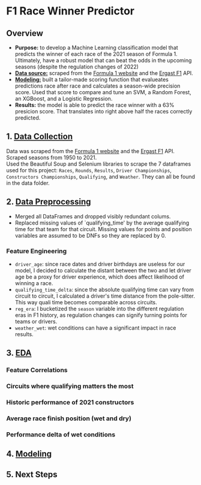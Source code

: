 # F1 Race Winner Predictor

## Overview
* **Purpose:** to develop a Machine Learning classification model that predicts the winner of each race of the 2021 season of Formula 1. Ultimately, have a robust model that can beat the odds in the upcoming seasons (despite the regulation changes of 2022)
* [**Data source:**](https://github.com/felipesanze/F1_Predictor/blob/main/README.md#1-data-collection) scraped from the [Formula 1 website](https://www.formula1.com/) and the [Ergast F1](https://ergast.com/mrd/) API.
* [**Modeling:**](https://github.com/felipesanze/F1_Predictor/blob/main/README.md#4-modeling) built a tailor-made scoring function that evalueates predictions race after race and calculates a season-wide precision score. Used that score to compare and tune an SVM, a Random Forest, an XGBoost, and a Logistic Regression.
* **Results:** the model is able to predict the race winner with a 63% presicion score. That translates into right above half the races correctly predicted.

## 1. [Data Collection](https://github.com/felipesanze/F1_Predictor/blob/main/1_Collection.ipynb)
Data was scraped from the [Formula 1 website](https://www.formula1.com/) and the [Ergast F1](https://ergast.com/mrd/) API. Scraped seasons from 1950 to 2021.   
Used the Beautiful Soup and Selenium libraries to scrape the 7 dataframes used for this project: `Races`, `Rounds`, `Results`, `Driver Championships`, `Constructors Championships`, `Qualifying`, and `Weather`. They can all be found in the data folder.

## 2. [Data Preprocessing](https://github.com/felipesanze/F1_Predictor/blob/main/2_Preprocessing.ipynb)
*  Merged all DataFrames and dropped visibly redundant colums.
*  Replaced missing values of `qualifying_time' by the average qualifying time for that team for that circuit. Missing values for points and position variables are assumed to be DNFs so they are replaced by 0.
### Feature Engineering
* `driver_age`: since race dates and driver birthdays are useless for our model, I decided to calculate the distant between the two and let driver age be a proxy for driver experience, which does affect likelihood of winning a race.
*  `qualifying_time_delta`: since the absolute qualifying time can vary from circuit to circuit, I calculated a driver's time distance from the pole-sitter. This way quali time becomes comparable across circuits.
*  `reg_era`: I bucketized the `season` variable into the different regulation eras in F1 history, as regulation changes can signify turning points for teams or drivers.
*  `weather_wet`: wet conditions can have a significant impact in race results.

## 3. [EDA](https://github.com/felipesanze/F1_Predictor/blob/main/3_EDA.ipynb)
### Feature Correlations

### Circuits where qualifying matters the most

### Historic performance of 2021 constructors

### Average race finish position (wet and dry)

### Performance delta of wet conditions

## 4. [Modeling](https://github.com/felipesanze/F1_Predictor/blob/main/4_Modeling.ipynb)


## 5. Next Steps
